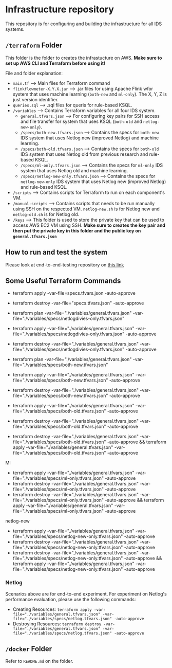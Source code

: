 # Infrastructure repository

This repository is for configuring and building the infrastructure for all IDS systems.

## `/terraform` Folder

This folder is the folder to creates the infrastucture on AWS. **Make sure to set up AWS CLI and Terraform before using it!**

File and folder explanation:

- `main.tf` --> Main files for Terraform command
- `flinkflowmeter-X.Y.X.jar` --> .jar files for using Apache Flink wfor system that uses machine learning (`both-new` and `ml-only`). The X, Y, Z is just version identifier.
- `queries.sql` --> .sql files for queris for rule-based KSQL.
- `/variables` --> Contains Terraform variables for all four IDS system.
  - `general.tfvars.json` --> For configuring key pairs for SSH access and file transfer for system that uses KSQL (`both-old` and `netlog-new-only`).
  - `/specs/both-new.tfvars.json` --> Contains the specs for `both-new` IDS system that uses Netlog new (improved Netlog) and machine learning.
  - `/specs/both-old.tfvars.json` --> Contains the specs for `both-old` IDS system that uses Netlog old from previous research and rule-based KSQL.
  - `/specs/ml-only.tfvars.json` --> Contains the specs for `ml-only` IDS system that uses Netlog old and machine learning.
  - `/specs/netlog-new-only.tfvars.json` --> Contains the specs for `netlog-new-only` IDS system that uses Netlog new (improved Netlog) and rule-based KSQL.
- `/scripts` --> Contains scripts for Terraform to run on each component's VM.
- `/manual-scripts` --> Contains scripts that needs to be run manually using SSH on the respected VM. `netlog-new.sh` is for Netlog new and `netlog-old.sh` is for Netlog old.
- `/keys` --> This folder is used to store the private key that can be used to access AWS EC2 VM using SSH. **Make sure to creates the key pair and then put the private key in this folder and the public key on `general.tfvars.json`**

## How to run and test the system

Please look at end-to-end-testing repository on [this link](https://github.com/NetLog-IDS/end-to-end-testing)

## Some Useful Terraform Commands

- terraform apply -var-file=specs.tfvars.json -auto-approve
- terraform destroy -var-file="specs.tfvars.json" -auto-approve

- terraform plan -var-file="./variables/general.tfvars.json" -var-file="./variables/specs/netlogdivies-only.tfvars.json"
- terraform apply -var-file="./variables/general.tfvars.json" -var-file="./variables/specs/netlogdivies-only.tfvars.json" -auto-approve
- terraform destroy -var-file="./variables/general.tfvars.json" -var-file="./variables/specs/netlogdivies-only.tfvars.json" -auto-approve

- terraform plan -var-file="./variables/general.tfvars.json" -var-file="./variables/specs/both-new.tfvars.json"
- terraform apply -var-file="./variables/general.tfvars.json" -var-file="./variables/specs/both-new.tfvars.json" -auto-approve
- terraform destroy -var-file="./variables/general.tfvars.json" -var-file="./variables/specs/both-new.tfvars.json" -auto-approve

- terraform apply -var-file="./variables/general.tfvars.json" -var-file="./variables/specs/both-old.tfvars.json" -auto-approve
- terraform destroy -var-file="./variables/general.tfvars.json" -var-file="./variables/specs/both-old.tfvars.json" -auto-approve
- terraform destroy -var-file="./variables/general.tfvars.json" -var-file="./variables/specs/both-old.tfvars.json" -auto-approve && terraform apply -var-file="./variables/general.tfvars.json" -var-file="./variables/specs/both-old.tfvars.json" -auto-approve

Ml

- terraform apply -var-file="./variables/general.tfvars.json" -var-file="./variables/specs/ml-only.tfvars.json" -auto-approve
- terraform destroy -var-file="./variables/general.tfvars.json" -var-file="./variables/specs/ml-only.tfvars.json" -auto-approve
- terraform destroy -var-file="./variables/general.tfvars.json" -var-file="./variables/specs/ml-only.tfvars.json" -auto-approve && terraform apply -var-file="./variables/general.tfvars.json" -var-file="./variables/specs/ml-only.tfvars.json" -auto-approve

netlog-new

- terraform apply -var-file="./variables/general.tfvars.json" -var-file="./variables/specs/netlog-new-only.tfvars.json" -auto-approve
- terraform destroy -var-file="./variables/general.tfvars.json" -var-file="./variables/specs/netlog-new-only.tfvars.json" -auto-approve
- terraform destroy -var-file="./variables/general.tfvars.json" -var-file="./variables/specs/netlog-new-only.tfvars.json" -auto-approve && terraform apply -var-file="./variables/general.tfvars.json" -var-file="./variables/specs/netlog-new-only.tfvars.json" -auto-approve

### Netlog

Scenarios above are for end-to-end experiment. For experiment on Netlog's performance evaluation, please use the following commands:

- Creating Resources: `terraform apply -var-file="./variables/general.tfvars.json" -var-file="./variables/specs/netlog.tfvars.json" -auto-approve`
- Destroying Resources: `terraform destroy -var-file="./variables/general.tfvars.json" -var-file="./variables/specs/netlog.tfvars.json" -auto-approve`

## `/docker` Folder

Refer to `README.md` on the folder.
